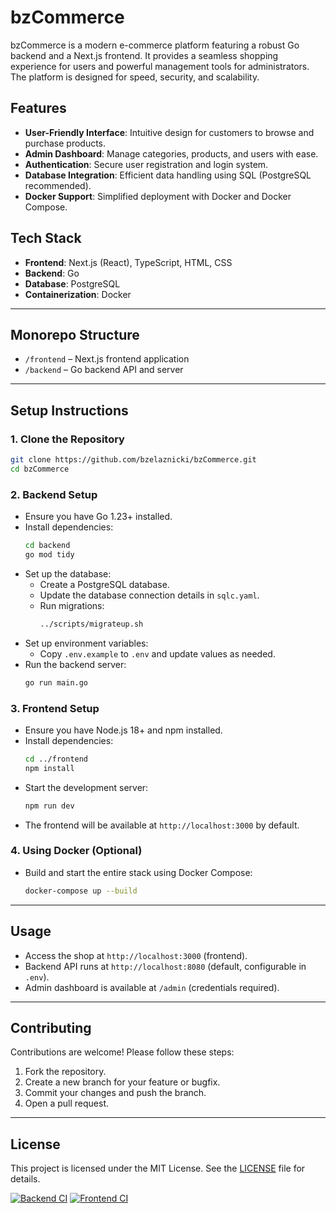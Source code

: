 # bzCommerce

bzCommerce is a modern e-commerce platform featuring a robust Go backend and a Next.js frontend. It provides a seamless shopping experience for users and powerful management tools for administrators. The platform is designed for speed, security, and scalability.

## Features

- **User-Friendly Interface**: Intuitive design for customers to browse and purchase products.
- **Admin Dashboard**: Manage categories, products, and users with ease.
- **Authentication**: Secure user registration and login system.
- **Database Integration**: Efficient data handling using SQL (PostgreSQL recommended).
- **Docker Support**: Simplified deployment with Docker and Docker Compose.

## Tech Stack

- **Frontend**: Next.js (React), TypeScript, HTML, CSS
- **Backend**: Go
- **Database**: PostgreSQL
- **Containerization**: Docker

---

## Monorepo Structure

- `/frontend` – Next.js frontend application
- `/backend` – Go backend API and server

---

## Setup Instructions

### 1. Clone the Repository
```bash
git clone https://github.com/bzelaznicki/bzCommerce.git
cd bzCommerce
```

### 2. Backend Setup
- Ensure you have Go 1.23+ installed.
- Install dependencies:
  ```bash
  cd backend
  go mod tidy
  ```
- Set up the database:
  - Create a PostgreSQL database.
  - Update the database connection details in `sqlc.yaml`.
  - Run migrations:
    ```bash
    ../scripts/migrateup.sh
    ```
- Set up environment variables:
  - Copy `.env.example` to `.env` and update values as needed.
- Run the backend server:
  ```bash
  go run main.go
  ```

### 3. Frontend Setup
- Ensure you have Node.js 18+ and npm installed.
- Install dependencies:
  ```bash
  cd ../frontend
  npm install
  ```
- Start the development server:
  ```bash
  npm run dev
  ```
- The frontend will be available at `http://localhost:3000` by default.

### 4. Using Docker (Optional)
- Build and start the entire stack using Docker Compose:
  ```bash
  docker-compose up --build
  ```

---

## Usage

- Access the shop at `http://localhost:3000` (frontend).
- Backend API runs at `http://localhost:8080` (default, configurable in `.env`).
- Admin dashboard is available at `/admin` (credentials required).

---

## Contributing

Contributions are welcome! Please follow these steps:

1. Fork the repository.
2. Create a new branch for your feature or bugfix.
3. Commit your changes and push the branch.
4. Open a pull request.

---

## License

This project is licensed under the MIT License. See the [LICENSE](LICENSE) file for details.

[![Backend CI](https://github.com/bzelaznicki/bzCommerce/actions/workflows/backend-ci.yml/badge.svg)](https://github.com/bzelaznicki/bzCommerce/actions/workflows/backend-ci.yml) [![Frontend CI](https://github.com/bzelaznicki/bzCommerce/actions/workflows/frontend-ci.yml/badge.svg)](https://github.com/bzelaznicki/bzCommerce/actions/workflows/frontend-ci.yml)
